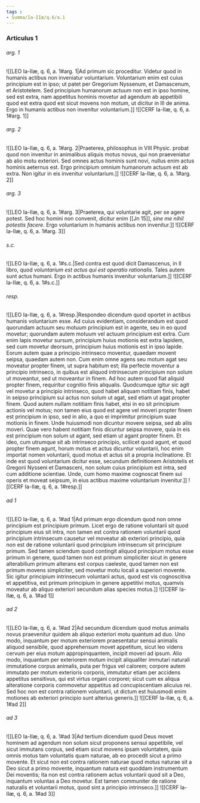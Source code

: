 ```yaml
---
tags : 
- Summa/Ia-IIæ/q.6/a.1
---
```


### Articulus 1

###### arg. 1
![[LEO Ia-IIæ, q. 6, a. 1#arg. 1|Ad primum sic proceditur. Videtur quod in humanis actibus non inveniatur voluntarium. Voluntarium enim est cuius principium est in ipso; ut patet per Gregorium Nyssenum, et Damascenum, et Aristotelem. Sed principium humanorum actuum non est in ipso homine, sed est extra, nam appetitus hominis movetur ad agendum ab appetibili quod est extra quod est sicut movens non motum, ut dicitur in III de anima. Ergo in humanis actibus non invenitur voluntarium.]]
![[CERF Ia-IIæ, q. 6, a. 1#arg. 1]]

###### arg. 2
![[LEO Ia-IIæ, q. 6, a. 1#arg. 2|Praeterea, philosophus in VIII Physic. probat quod non invenitur in animalibus aliquis motus novus, qui non praeveniatur ab alio motu exteriori. Sed omnes actus hominis sunt novi, nullus enim actus hominis aeternus est. Ergo principium omnium humanorum actuum est ab extra. Non igitur in eis invenitur voluntarium.]]
![[CERF Ia-IIæ, q. 6, a. 1#arg. 2]]

###### arg. 3
![[LEO Ia-IIæ, q. 6, a. 1#arg. 3|Praeterea, qui voluntarie agit, per se agere potest. Sed hoc homini non convenit, dicitur enim [[Jn 15]], *sine me nihil potestis facere*. Ergo voluntarium in humanis actibus non invenitur.]]
![[CERF Ia-IIæ, q. 6, a. 1#arg. 3]]

###### s.c.
![[LEO Ia-IIæ, q. 6, a. 1#s.c.|Sed contra est quod dicit Damascenus, in II libro, quod *voluntarium est actus qui est operatio rationalis*. Tales autem sunt actus humani. Ergo in actibus humanis invenitur voluntarium.]]
![[CERF Ia-IIæ, q. 6, a. 1#s.c.]]

###### resp.
![[LEO Ia-IIæ, q. 6, a. 1#resp.|Respondeo dicendum quod oportet in actibus humanis voluntarium esse. Ad cuius evidentiam, considerandum est quod quorundam actuum seu motuum principium est in agente, seu in eo quod movetur; quorundam autem motuum vel actuum principium est extra. Cum enim lapis movetur sursum, principium huius motionis est extra lapidem, sed cum movetur deorsum, principium huius motionis est in ipso lapide. Eorum autem quae a principio intrinseco moventur, quaedam movent seipsa, quaedam autem non. Cum enim omne agens seu motum agat seu moveatur propter finem, ut supra habitum est; illa perfecte moventur a principio intrinseco, in quibus est aliquod intrinsecum principium non solum ut moveantur, sed ut moveantur in finem. Ad hoc autem quod fiat aliquid propter finem, requiritur cognitio finis aliqualis. Quodcumque igitur sic agit vel movetur a principio intrinseco, quod habet aliquam notitiam finis, habet in seipso principium sui actus non solum ut agat, sed etiam ut agat propter finem. Quod autem nullam notitiam finis habet, etsi in eo sit principium actionis vel motus; non tamen eius quod est agere vel moveri propter finem est principium in ipso, sed in alio, a quo ei imprimitur principium suae motionis in finem. Unde huiusmodi non dicuntur movere seipsa, sed ab aliis moveri. Quae vero habent notitiam finis dicuntur seipsa movere, quia in eis est principium non solum ut agant, sed etiam ut agant propter finem. Et ideo, cum utrumque sit ab intrinseco principio, scilicet quod agunt, et quod propter finem agunt, horum motus et actus dicuntur voluntarii, hoc enim importat nomen voluntarii, quod motus et actus sit a propria inclinatione. Et inde est quod voluntarium dicitur esse, secundum definitionem Aristotelis et Gregorii Nysseni et Damasceni, non solum cuius principium est intra, sed cum additione scientiae. Unde, cum homo maxime cognoscat finem sui operis et moveat seipsum, in eius actibus maxime voluntarium invenitur.]]
![[CERF Ia-IIæ, q. 6, a. 1#resp.]]

###### ad 1
![[LEO Ia-IIæ, q. 6, a. 1#ad 1|Ad primum ergo dicendum quod non omne principium est principium primum. Licet ergo de ratione voluntarii sit quod principium eius sit intra, non tamen est contra rationem voluntarii quod principium intrinsecum causetur vel moveatur ab exteriori principio, quia non est de ratione voluntarii quod principium intrinsecum sit principium primum. Sed tamen sciendum quod contingit aliquod principium motus esse primum in genere, quod tamen non est primum simpliciter sicut in genere alterabilium primum alterans est corpus caeleste, quod tamen non est primum movens simpliciter, sed movetur motu locali a superiori movente. Sic igitur principium intrinsecum voluntarii actus, quod est vis cognoscitiva et appetitiva, est primum principium in genere appetitivi motus, quamvis moveatur ab aliquo exteriori secundum alias species motus.]]
![[CERF Ia-IIæ, q. 6, a. 1#ad 1]]

###### ad 2
![[LEO Ia-IIæ, q. 6, a. 1#ad 2|Ad secundum dicendum quod motus animalis novus praevenitur quidem ab aliquo exteriori motu quantum ad duo. Uno modo, inquantum per motum exteriorem praesentatur sensui animalis aliquod sensibile, quod apprehensum movet appetitum, sicut leo videns cervum per eius motum appropinquantem, incipit moveri ad ipsum. Alio modo, inquantum per exteriorem motum incipit aliqualiter immutari naturali immutatione corpus animalis, puta per frigus vel calorem; corpore autem immutato per motum exterioris corporis, immutatur etiam per accidens appetitus sensitivus, qui est virtus organi corporei; sicut cum ex aliqua alteratione corporis commovetur appetitus ad concupiscentiam alicuius rei. Sed hoc non est contra rationem voluntarii, ut dictum est huiusmodi enim motiones ab exteriori principio sunt alterius generis.]]
![[CERF Ia-IIæ, q. 6, a. 1#ad 2]]

###### ad 3
![[LEO Ia-IIæ, q. 6, a. 1#ad 3|Ad tertium dicendum quod Deus movet hominem ad agendum non solum sicut proponens sensui appetibile, vel sicut immutans corpus, sed etiam sicut movens ipsam voluntatem, quia omnis motus tam voluntatis quam naturae, ab eo procedit sicut a primo movente. Et sicut non est contra rationem naturae quod motus naturae sit a Deo sicut a primo movente, inquantum natura est quoddam instrumentum Dei moventis; ita non est contra rationem actus voluntarii quod sit a Deo, inquantum voluntas a Deo movetur. Est tamen communiter de ratione naturalis et voluntarii motus, quod sint a principio intrinseco.]]
![[CERF Ia-IIæ, q. 6, a. 1#ad 3]]

